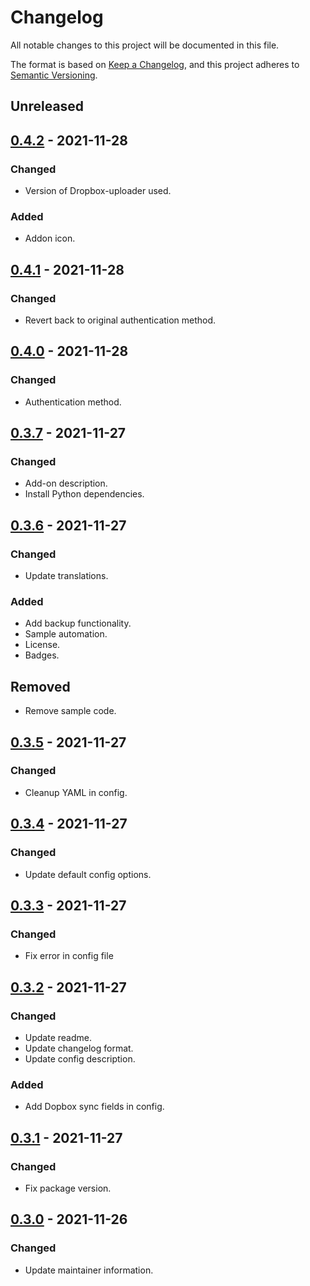# Changelog

All notable changes to this project will be documented in this file.

The format is based on [Keep a Changelog](https://keepachangelog.com/en/1.0.0/),
and this project adheres to [Semantic Versioning](https://semver.org/spec/v2.0.0.html).

## Unreleased

## [0.4.2](https://github.com/mikevansighem/test_addon/releases/tag/0.4.2) - 2021-11-28

### Changed

- Version of Dropbox-uploader used.

### Added

- Addon icon.

## [0.4.1](https://github.com/mikevansighem/test_addon/releases/tag/0.4.1) - 2021-11-28

### Changed

- Revert back to original authentication method.

## [0.4.0](https://github.com/mikevansighem/test_addon/releases/tag/0.4.0) - 2021-11-28

### Changed

- Authentication method.

## [0.3.7](https://github.com/mikevansighem/test_addon/releases/tag/0.3.7) - 2021-11-27

### Changed

- Add-on description.
- Install Python dependencies.

## [0.3.6](https://github.com/mikevansighem/test_addon/releases/tag/0.3.6) - 2021-11-27

### Changed

- Update translations.

### Added

- Add backup functionality.
- Sample automation.
- License.
- Badges.

## Removed

- Remove sample code.

## [0.3.5](https://github.com/mikevansighem/test_addon/releases/tag/0.3.5) - 2021-11-27

### Changed

- Cleanup YAML in config.

## [0.3.4](https://github.com/mikevansighem/test_addon/releases/tag/0.3.4) - 2021-11-27

### Changed

- Update default config options.

## [0.3.3](https://github.com/mikevansighem/test_addon/releases/tag/0.3.3) - 2021-11-27

### Changed

- Fix error in config file

## [0.3.2](https://github.com/mikevansighem/test_addon/releases/tag/0.3.2) - 2021-11-27

### Changed

- Update readme.
- Update changelog format.
- Update config description.

### Added

- Add Dopbox sync fields in config.

## [0.3.1](https://github.com/mikevansighem/test_addon/releases/tag/0.3.1) - 2021-11-27

### Changed

- Fix package version.

## [0.3.0](https://github.com/mikevansighem/test_addon/releases/tag/v0.3.0) - 2021-11-26

### Changed

- Update maintainer information.
